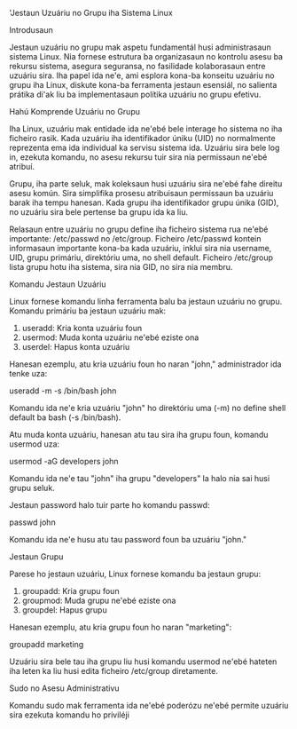 'Jestaun Uzuáriu no Grupu iha Sistema Linux

Introdusaun

Jestaun uzuáriu no grupu mak aspetu fundamentál husi administrasaun sistema Linux. Nia fornese estrutura ba organizasaun no kontrolu asesu ba rekursu sistema, asegura seguransa, no fasilidade kolaborasaun entre uzuáriu sira. Iha papel ida ne'e, ami esplora kona-ba konseitu uzuáriu no grupu iha Linux, diskute kona-ba ferramenta jestaun esensiál, no salienta prátika di'ak liu ba implementasaun polítika uzuáriu no grupu efetivu.

Hahú Komprende Uzuáriu no Grupu

Iha Linux, uzuáriu mak entidade ida ne'ebé bele interage ho sistema no iha ficheiro rasik. Kada uzuáriu iha identifikador úniku (UID) no normalmente reprezenta ema ida individual ka servisu sistema ida. Uzuáriu sira bele log in, ezekuta komandu, no asesu rekursu tuir sira nia permissaun ne'ebé atribuí.

Grupu, iha parte seluk, mak koleksaun husi uzuáriu sira ne'ebé fahe direitu asesu komún. Sira simplifika prosesu atribuisaun permissaun ba uzuáriu barak iha tempu hanesan. Kada grupu iha identifikador grupu únika (GID), no uzuáriu sira bele pertense ba grupu ida ka liu.

Relasaun entre uzuáriu no grupu define iha ficheiro sistema rua ne'ebé importante: /etc/passwd no /etc/group. Ficheiro /etc/passwd kontein informasaun importante kona-ba kada uzuáriu, inklui sira nia username, UID, grupu primáriu, direktóriu uma, no shell default. Ficheiro /etc/group lista grupu hotu iha sistema, sira nia GID, no sira nia membru.

Komandu Jestaun Uzuáriu

Linux fornese komandu linha ferramenta balu ba jestaun uzuáriu no grupu. Komandu primáriu ba jestaun uzuáriu mak:

1. useradd: Kria konta uzuáriu foun
2. usermod: Muda konta uzuáriu ne'ebé eziste ona
3. userdel: Hapus konta uzuáriu

Hanesan ezemplu, atu kria uzuáriu foun ho naran "john," administrador ida tenke uza:

useradd -m -s /bin/bash john

Komandu ida ne'e kria uzuáriu "john" ho direktóriu uma (-m) no define shell default ba bash (-s /bin/bash).

Atu muda konta uzuáriu, hanesan atu tau sira iha grupu foun, komandu usermod uza:

usermod -aG developers john

Komandu ida ne'e tau "john" iha grupu "developers" la halo nia sai husi grupu seluk.

Jestaun password halo tuir parte ho komandu passwd:

passwd john

Komandu ida ne'e husu atu tau password foun ba uzuáriu "john."

Jestaun Grupu

Parese ho jestaun uzuáriu, Linux fornese komandu ba jestaun grupu:

1. groupadd: Kria grupu foun
2. groupmod: Muda grupu ne'ebé eziste ona
3. groupdel: Hapus grupu

Hanesan ezemplu, atu kria grupu foun ho naran "marketing":

groupadd marketing

Uzuáriu sira bele tau iha grupu liu husi komandu usermod ne'ebé hateten iha leten ka liu husi edita ficheiro /etc/group diretamente.

Sudo no Asesu Administrativu

Komandu sudo mak ferramenta ida ne'ebé poderózu ne'ebé permite uzuáriu sira ezekuta komandu ho priviléji
